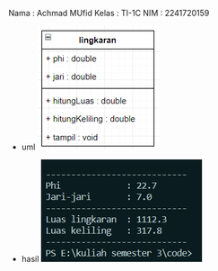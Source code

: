 Nama : Achmad MUfid
Kelas : TI-1C
NIM : 2241720159

- uml
  <img src = "uml.png">

- hasil
  <img src = "hasil.png">
